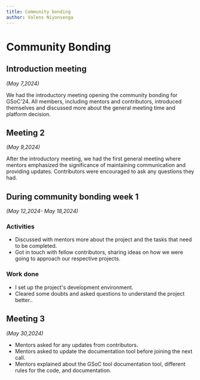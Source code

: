 ```yaml
---
title: Community bonding
author: Valens Niyonsenga
---
```


<!--
SPDX-License-Identifier: CC-BY-SA-4.0

SPDX-FileCopyright Text: 2024 Valens Niyonsenga <valensniyonsenga2003@gmail.com@gmail.com>
-->

# Community Bonding

## Introduction meeting

_(May 7,2024)_

We had the introductory meeting opening the community bonding for GSoC'24. All members, including mentors and contributors, introduced themselves and discussed more about the general meeting time and platform decision.

## Meeting 2

_(May 9,2024)_

After the introductory meeting, we had the first general meeting where mentors emphasized the significance of maintaining communication and providing updates. Contributors were encouraged to ask any questions they had.

## During community bonding week 1

_(May 12,2024- May 18,2024)_

### Activities

- Discussed with mentors more about the project and the tasks that need to be completed.
- Got in touch with fellow contributors, sharing ideas on how we were going to approach our respective projects.

### Work done

- I set up the project's development environment.
- Cleared some doubts and asked questions to understand the project better..

## Meeting 3

_(May 30,2024)_

- Mentors asked for any updates from contributors.
- Mentors asked to update the documentation tool before joining the next call.
- Mentors explained about the GSoC tool documentation tool, different rules for the code, and documentation.
